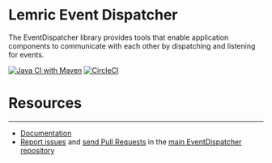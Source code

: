 Lemric Event Dispatcher
=========================
The EventDispatcher library provides tools that enable application components to communicate with each other by
dispatching and listening for events.

[![Java CI with Maven](https://github.com/labudzinski/eventdispatcher/actions/workflows/maven.yml/badge.svg)](https://github.com/labudzinski/eventdispatcher/actions/workflows/maven.yml)
[![CircleCI](https://circleci.com/gh/labudzinski/eventdispatcher/tree/master.svg?style=svg)](https://circleci.com/gh/labudzinski/eventdispatcher/tree/master)

# Resources
---------

* [Documentation](https://docs.lemric.com/eventdispatcher)
* [Report issues](https://github.com/labudzinski/eventdispatcher/issues) and
  [send Pull Requests](https://github.com/labudzinski/eventdispatcher/pulls)
  in the [main EventDispatcher repository](https://github.com/labudzinski/eventdispatcher)
